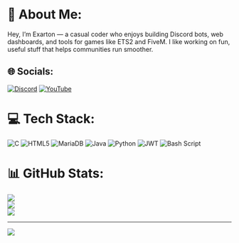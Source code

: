 # 💫 About Me:
Hey, I’m Exarton — a casual coder who enjoys building Discord bots, web dashboards, and tools for games like ETS2 and FiveM. I like working on fun, useful stuff that helps communities run smoother.

## 🌐 Socials:
[![Discord](https://img.shields.io/badge/Discord-%237289DA.svg?logo=discord&logoColor=white)](https://discord.gg/Exarton) [![YouTube](https://img.shields.io/badge/YouTube-%23FF0000.svg?logo=YouTube&logoColor=white)](https://youtube.com/@Exarton) 

# 💻 Tech Stack:
![C](https://img.shields.io/badge/c-%2300599C.svg?style=for-the-badge&logo=c&logoColor=white) ![HTML5](https://img.shields.io/badge/html5-%23E34F26.svg?style=for-the-badge&logo=html5&logoColor=white) ![MariaDB](https://img.shields.io/badge/MariaDB-003545?style=for-the-badge&logo=mariadb&logoColor=white) ![Java](https://img.shields.io/badge/java-%23ED8B00.svg?style=for-the-badge&logo=openjdk&logoColor=white) ![Python](https://img.shields.io/badge/python-3670A0?style=for-the-badge&logo=python&logoColor=ffdd54) ![JWT](https://img.shields.io/badge/JWT-black?style=for-the-badge&logo=JSON%20web%20tokens) ![Bash Script](https://img.shields.io/badge/bash_script-%23121011.svg?style=for-the-badge&logo=gnu-bash&logoColor=white)
# 📊 GitHub Stats:
![](https://github-readme-stats.vercel.app/api?username=Exarton1&theme=dark&hide_border=false&include_all_commits=false&count_private=false)<br/>
![](https://nirzak-streak-stats.vercel.app/?user=Exarton1&theme=dark&hide_border=false)<br/>
![](https://github-readme-stats.vercel.app/api/top-langs/?username=Exarton1&theme=dark&hide_border=false&include_all_commits=false&count_private=false&layout=compact)

---
[![](https://visitcount.itsvg.in/api?id=Exarton1&icon=0&color=0)](https://visitcount.itsvg.in)

<!-- Proudly created with GPRM ( https://gprm.itsvg.in ) -->
